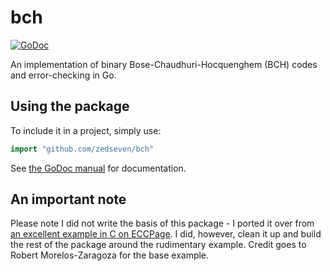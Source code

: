 # bch
[![GoDoc](https://godoc.org/github.com/zedseven/bch?status.svg)](https://godoc.org/github.com/zedseven/bch)

An implementation of binary Bose-Chaudhuri-Hocquenghem (BCH) codes and error-checking in Go.

## Using the package
To include it in a project, simply use:
```go
import "github.com/zedseven/bch"
```

See [the GoDoc manual](https://godoc.org/github.com/zedseven/bch) for documentation.

## An important note
Please note I did not write the basis of this package - I ported it over from [an excellent example in C on ECCPage](http://www.eccpage.com/bch3.c).
I did, however, clean it up and build the rest of the package around the rudimentary example.
Credit goes to Robert Morelos-Zaragoza for the base example.
